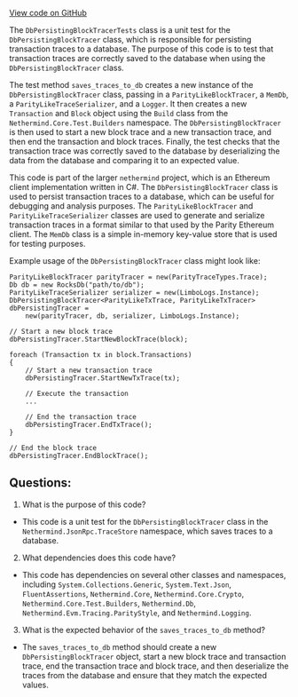 [View code on GitHub](https://github.com/nethermindeth/nethermind/Nethermind.JsonRpc.TraceStore.Tests/DbPersistingBlockTracerTests.cs)

The `DbPersistingBlockTracerTests` class is a unit test for the `DbPersistingBlockTracer` class, which is responsible for persisting transaction traces to a database. The purpose of this code is to test that transaction traces are correctly saved to the database when using the `DbPersistingBlockTracer` class.

The test method `saves_traces_to_db` creates a new instance of the `DbPersistingBlockTracer` class, passing in a `ParityLikeBlockTracer`, a `MemDb`, a `ParityLikeTraceSerializer`, and a `Logger`. It then creates a new `Transaction` and `Block` object using the `Build` class from the `Nethermind.Core.Test.Builders` namespace. The `DbPersistingBlockTracer` is then used to start a new block trace and a new transaction trace, and then end the transaction and block traces. Finally, the test checks that the transaction trace was correctly saved to the database by deserializing the data from the database and comparing it to an expected value.

This code is part of the larger `nethermind` project, which is an Ethereum client implementation written in C#. The `DbPersistingBlockTracer` class is used to persist transaction traces to a database, which can be useful for debugging and analysis purposes. The `ParityLikeBlockTracer` and `ParityLikeTraceSerializer` classes are used to generate and serialize transaction traces in a format similar to that used by the Parity Ethereum client. The `MemDb` class is a simple in-memory key-value store that is used for testing purposes.

Example usage of the `DbPersistingBlockTracer` class might look like:

```
ParityLikeBlockTracer parityTracer = new(ParityTraceTypes.Trace);
Db db = new RocksDb("path/to/db");
ParityLikeTraceSerializer serializer = new(LimboLogs.Instance);
DbPersistingBlockTracer<ParityLikeTxTrace, ParityLikeTxTracer> dbPersistingTracer =
    new(parityTracer, db, serializer, LimboLogs.Instance);

// Start a new block trace
dbPersistingTracer.StartNewBlockTrace(block);

foreach (Transaction tx in block.Transactions)
{
    // Start a new transaction trace
    dbPersistingTracer.StartNewTxTrace(tx);

    // Execute the transaction
    ...

    // End the transaction trace
    dbPersistingTracer.EndTxTrace();
}

// End the block trace
dbPersistingTracer.EndBlockTrace();
```
## Questions: 
 1. What is the purpose of this code?
- This code is a unit test for the `DbPersistingBlockTracer` class in the `Nethermind.JsonRpc.TraceStore` namespace, which saves traces to a database.

2. What dependencies does this code have?
- This code has dependencies on several other classes and namespaces, including `System.Collections.Generic`, `System.Text.Json`, `FluentAssertions`, `Nethermind.Core`, `Nethermind.Core.Crypto`, `Nethermind.Core.Test.Builders`, `Nethermind.Db`, `Nethermind.Evm.Tracing.ParityStyle`, and `Nethermind.Logging`.

3. What is the expected behavior of the `saves_traces_to_db` method?
- The `saves_traces_to_db` method should create a new `DbPersistingBlockTracer` object, start a new block trace and transaction trace, end the transaction trace and block trace, and then deserialize the traces from the database and ensure that they match the expected values.